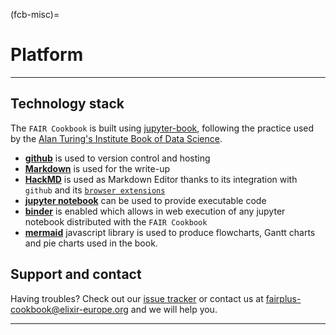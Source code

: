 (fcb-misc)=
# Platform

<!-- --- -->
<!-- 
````{panels}
:container: container-lg pb-3
:column: col-lg-3 col-md-4 col-sm-6 col-xs-12 p-1
:card: rounded

<i class="fas fa-broadcast-tower fa-2x" style="color:#fc7a4a;"></i>
^^^
<h4><b>Collaborations</b></h4>
<p><a href="https://fairtoolkit.pistoiaalliance.org/">Pistoia Alliance</a</p>
<p><a href="https://the-turing-way.netlify.app/welcome/">The Turing Way</a</p>
---

<i class="fab fa-creative-commons fa-2x" style="color:#fc7a4a;"></i>
^^^
<h4><b>Licence</b></h4>
<p>Creative Commons 4.0 BY license.

<a href="https://creativecommons.org/licenses/by/4.0/"><img src="https://mirrors.creativecommons.org/presskit/buttons/80x15/png/by.png" height="20"/></a></p>
---

<i class="fas fa-cog fa-2x" style="color:#fc7a4a;"></i>
^^^
<h4><b>Technical Stack</b></h4>
<p><a href="https://jupyterbook.org/intro.html">JupyterBook 0.9.1</a></p>
---

<i class="fas fa-cog fa-2x" style="color:#fc7a4a;"></i>
^^^
<h4><b>Syntax</b></h4>

{ref}`fcb-myst-cheatsheet`
<p>ipython notebooks</p>
---

<i class="fab fa-github-alt fa-2x" style="color:#fc7a4a;"></i>
^^^
<h4><b>Hosting Platform</b></h4>
<p><a href="https://github.com/FAIRplus/the-fair-cookbook/">Github</a></p>
---

<i class="fab fa-docker fa-2x" style="color:#fc7a4a;"></i>
^^^
<h4><b>Containerized version</b></h4>
<p>Yes</p>
---

<i class="fa fa-user-md fa-2x" style="color:#fc7a4a;"></i>
^^^
<h4><b>Support</b></h4>
<p><a href="mailto:fairplus-cookbook@elixir-europe.org">Elixir-europe FAIRcookbook</a></p>
---

<i class="fa fa-check-circle fa-2x text--orange"></i>
^^^
<h4><b>Feature Requests</b></h4>
<p><a href="https://github.com/FAIRplus/the-fair-cookbook/issues">Issue tracker</a></p>
````
 -->
---

## Technology stack

The `FAIR Cookbook` is built using [jupyter-book](https://jupyterbook.org/intro.html), following the practice used by the [Alan Turing's Institute Book of Data Science](https://the-turing-way.netlify.app/welcome).

* **[github](https://github.com)** is used to version control and hosting
* **[Markdown](https://guides.github.com/features/mastering-markdown/)** is used for the write-up
* **[HackMD](https://hackmd.io)** is used as Markdown Editor thanks to its integration with `github` and its [`browser extensions`](https://hackmd.io/s/hackmd-it)
* **[jupyter notebook](https://jupyter.org/)** can be used to provide executable code
* **[binder](https://mybinder.org)** is enabled which allows in web execution of any jupyter notebook distributed with the `FAIR Cookbook`
* **[mermaid](https://mermaid-js.github.io/mermaid)** javascript library is used to produce flowcharts, Gantt charts and pie charts used in the book.



## Support and contact

Having troubles? Check out our [issue tracker](https://github.com/FAIRplus/the-fair-cookbook/issues) or contact us at [fairplus-cookbook@elixir-europe.org](mailto:fairplus-cookbook@elixir-europe.org) and we will help you.

---

